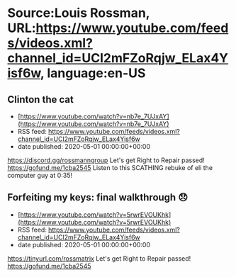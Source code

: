 # Source:Louis Rossman, URL:https://www.youtube.com/feeds/videos.xml?channel_id=UCl2mFZoRqjw_ELax4Yisf6w, language:en-US

## Clinton the cat
 - [https://www.youtube.com/watch?v=nb7e_7UJxAY](https://www.youtube.com/watch?v=nb7e_7UJxAY)
 - RSS feed: https://www.youtube.com/feeds/videos.xml?channel_id=UCl2mFZoRqjw_ELax4Yisf6w
 - date published: 2020-05-01 00:00:00+00:00

https://discord.gg/rossmanngroup
Let's get Right to Repair passed! https://gofund.me/1cba2545
Listen to this SCATHING rebuke of eli the computer guy at 0:35!

## Forfeiting my keys: final walkthrough 😞
 - [https://www.youtube.com/watch?v=5rwrEVOUKhk](https://www.youtube.com/watch?v=5rwrEVOUKhk)
 - RSS feed: https://www.youtube.com/feeds/videos.xml?channel_id=UCl2mFZoRqjw_ELax4Yisf6w
 - date published: 2020-05-01 00:00:00+00:00

https://tinyurl.com/rossmatrix
Let's get Right to Repair passed! https://gofund.me/1cba2545

